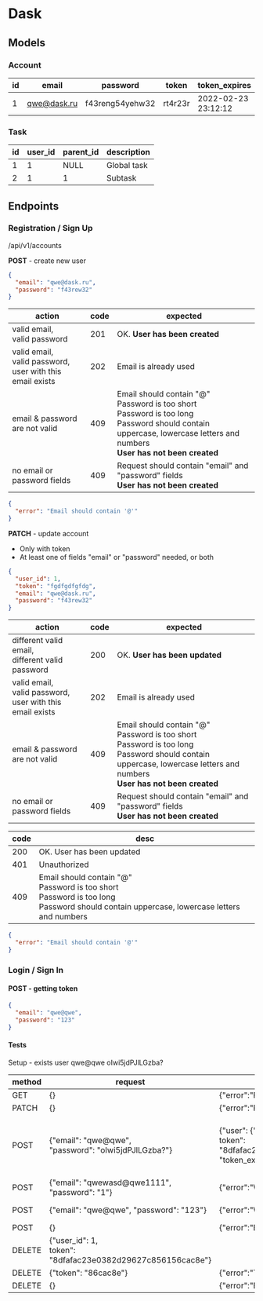 # Dask

## Models

### Account

| id  | email       | password        | token   | token_expires       |
|-----|-------------|-----------------|---------|---------------------|
| 1   | qwe@dask.ru | f43reпg54yehw32 | rt4r23r | 2022-02-23 23:12:12 |

### Task

| id  | user_id | parent_id | description |
|-----|---------|-----------|-------------|
| 1   | 1       | NULL      | Global task |
| 2   | 1       | 1         | Subtask     |

## Endpoints

### Registration / Sign Up

/api/v1/accounts

**POST** - create new user
```json
{
  "email": "qwe@dask.ru",
  "password": "f43rew32"
}
```
| action                                                            | code | expected                                                                                                                                                                             |
|-------------------------------------------------------------------|------|--------------------------------------------------------------------------------------------------------------------------------------------------------------------------------------|
| valid email,<br/>valid password                                   | 201  | OK. __User has been created__                                                                                                                                                        |
| valid email,<br/>valid password,<br/> user with this email exists | 202  | Email is already used                                                                                                                                                                |
| email & password are not valid                                    | 409  | Email should contain "@" <br/> Password is too short<br/>Password is too long<br/>Password should contain uppercase, lowercase letters and numbers<br/>__User has not been created__ |
| no email or password fields                                       | 409  | Request should contain "email" and "password" fields<br/>__User has not been created__                                                                                               |

```json
{
  "error": "Email should contain '@'"
}
```
**PATCH** - update account
* Only with token
* At least one of fields "email" or "password" needed, or both
```json
{
  "user_id": 1,
  "token": "fgdfgdfgfdg",
  "email": "qwe@dask.ru",
  "password": "f43rew32"
}
```

| action                                                            | code | expected                                                                                                                                                                             |
|-------------------------------------------------------------------|------|--------------------------------------------------------------------------------------------------------------------------------------------------------------------------------------|
| different valid email,<br/>different valid password               | 200  | OK. __User has been updated__                                                                                                                                                        |
| valid email,<br/>valid password,<br/> user with this email exists | 202  | Email is already used                                                                                                                                                                |
| email & password are not valid                                    | 409  | Email should contain "@" <br/> Password is too short<br/>Password is too long<br/>Password should contain uppercase, lowercase letters and numbers<br/>__User has not been created__ |
| no email or password fields                                       | 409  | Request should contain "email" and "password" fields<br/>__User has not been created__                                                                                               |

| code | desc                                                                                                                                               |
|------|----------------------------------------------------------------------------------------------------------------------------------------------------|
| 200  | OK. User has been updated                                                                                                                          |
| 401  | Unauthorized                                                                                                                                       |
| 409  | Email should contain "@" <br/> Password is too short<br/>Password is too long<br/>Password should contain uppercase, lowercase letters and numbers |

```json
{
  "error": "Email should contain '@'"
}
```
### Login / Sign In
#### POST - getting token
```json
{
  "email": "qwe@qwe",
  "password": "123"
}
```

#### Tests
Setup - exists user qwe@qwe oIwi5jdPJlLGzba?

| method | request                                                         | response                                                                                                         | code | desc                                                                 |
|--------|-----------------------------------------------------------------|------------------------------------------------------------------------------------------------------------------|------|----------------------------------------------------------------------|
| GET    | {}                                                              | {"error":"Forbidden"}                                                                                            | 403  | Forbidden                                                            |
| PATCH  | {}                                                              | {"error":"Forbidden"}                                                                                            | 403  | Forbidden                                                            |
| POST   | {"email": "qwe@qwe",<br/>"password": "oIwi5jdPJlLGzba?"}        | {"user": {"id": 1}, <br/>token": "8dfafac23e0382d29627c856156cac8e",<br/>"token_expires": "2022-02-03 23:20:10"} | 201  | OK. User has been logged in. <br/>token_expires - datetime in future |
| POST   | {"email": "qwewasd@qwe1111", "password": "1"}                   | {"error":"Wrong email or password"}                                                                              |      | wrong email                                                          |
| POST   | {"email": "qwe@qwe", "password": "123"}                         | {"error":"Wrong email or password"}                                                                              | 401  | wrong password                                                       |
| POST   | {}                                                              | {"error":"Bad request"}                                                                                          | 400  | Bad request                                                          |
| DELETE | {"user_id": 1, <br/>token": "8dfafac23e0382d29627c856156cac8e"} |                                                                                                                  | 200  | OK. User has been logged out                                         |
| DELETE | {"token": "86cac8e"}                                            | {"error":"Token not found"}                                                                                      | 404  | Wrong token                                                          |
| DELETE | {}                                                              | {"error":"Bad request"}                                                                                          | 400  | Bad request                                                          |